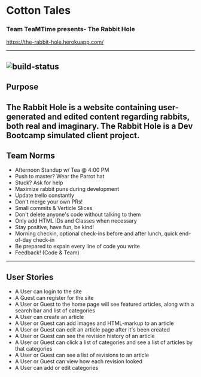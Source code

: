 # Cotton Tales
### Team TeaMTime presents- The Rabbit Hole
https://the-rabbit-hole.herokuapp.com/

-----------------
![build-status](https://travis-ci.org/TylerSmall19/cotton-tales.svg?branch=master)
-----------------
## Purpose
The Rabbit Hole is a website containing user-generated and edited content regarding rabbits, both real and imaginary. The Rabbit Hole is a Dev Bootcamp simulated client project.
-----------------
## Team Norms
- Afternoon Standup w/ Tea @ 4:00 PM
- Push to master? Wear the Parrot hat
- Stuck? Ask for help
- Maximize rabbit puns during development
- Update trello constantly
- Don't merge your own PRs!
- Small commits & Verticle Slices
- Don't delete anyone's code without talking to them
- Only add HTML IDs and Classes when necessary
- Stay positive, have fun, be kind!
- Morning checkin, optional check-ins before and after lunch, quick end-of-day check-in
- Be prepared to expain every line of code you write
- Feedback! (Code & Team)
-------------------
## User Stories
- A User can login to the site
- A Guest can register for the site
- A User or Guest to the home page will see featured articles, along with a search bar and list of categories
- A User can create an article
- A User or Guest can add images and HTML-markup to an article
- A User or Guest can edit an article page after it's been created
- A User or Guest can see the revision history of an article
- A User or Guest can click a list of categories and see a list of articles by that categories
- A User or Guest can see a list of revisions to an article
- A User or Guest can view how each revision looked
- A User can add or edit categories
